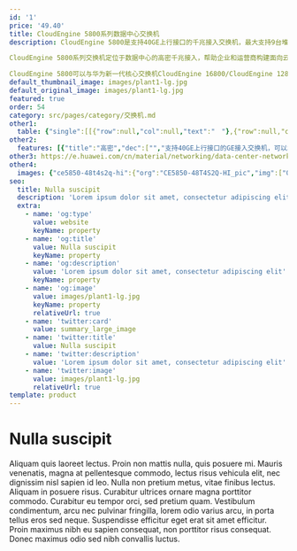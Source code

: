 ```yaml
---
id: '1'
price: '49.40'
title: CloudEngine 5800系列数据中心交换机
description: CloudEngine 5800是支持40GE上行接口的千兆接入交换机，最大支持9台堆叠，风道方向可以灵活选择，满足云网络高密千兆接入需求。

CloudEngine 5800系列交换机定位于数据中心的高密千兆接入，帮助企业和运营商构建面向云计算时代的数据中心网络平台，也可以用于园区网的汇聚或接入。

CloudEngine 5800可以与华为新一代核心交换机CloudEngine 16800/CloudEngine 12800配合，构建弹性、简单、开放、安全的云数据中心网络。
default_thumbnail_image: images/plant1-lg.jpg
default_original_image: images/plant1-lg.jpg
featured: true
order: 54
category: src/pages/category/交换机.md
other1: 
  table: {"single":[[{"row":null,"col":null,"text":"　"},{"row":null,"col":null,"text":"CloudEngine 5855-48T4S2Q-EI"},{"row":null,"col":null,"text":"CloudEngine 5855F-48T4S2Q"},{"row":null,"col":null,"text":"CloudEngine 5882-48T4S"}],[{"row":null,"col":null,"text":"下行端口"},{"row":null,"col":null,"text":"48 x GE Base-T + 4 x 10GE SFP+"},{"row":null,"col":null,"text":"48 x GE Base-T + 4 x 10GE SFP+"},{"row":null,"col":null,"text":"48 x GE Base-T"}],[{"row":null,"col":null,"text":"上行端口"},{"row":null,"col":null,"text":"2 x 40GE QSFP+"},{"row":null,"col":null,"text":"2 x 40GE QSFP+"},{"row":null,"col":null,"text":"4 x 10GE SFP+"}],[{"row":null,"col":null,"text":"交换容量"},{"row":null,"col":null,"text":"1.28Tbps/11.52Tbps"},{"row":null,"col":null,"text":"1.28Tbps/11.52Tbps"},{"row":null,"col":null,"text":"758Gbps/7.58Tbps"}],[{"row":null,"col":null,"text":"包转发率"},{"row":null,"col":null,"text":"252Mpps"},{"row":null,"col":null,"text":"252Mpps"},{"row":null,"col":null,"text":"252Mpps"}],[{"row":null,"col":null,"text":"缓存"},{"row":null,"col":null,"text":"8MB"},{"row":null,"col":null,"text":"8MB"},{"row":null,"col":null,"text":"8MB"}],[{"row":null,"col":null,"text":"可靠性"},{"row":null,"col":null,"text":"LACP\n支持 BFD for BGP/IS-IS/OSPF/静态路由"},{"row":null,"col":null,"text":"LACP\n支持 BFD for BGP/IS-IS/OSPF/静态路由"},{"row":null,"col":null,"text":"LACP\n支持 BFD for BGP/IS-IS/OSPF/静态路由"}],[{"row":null,"col":null,"text":"O&M"},{"row":null,"col":null,"text":"Netstream\nsFlow\nERSPAN\nTelemetry"},{"row":null,"col":null,"text":"Netstream\nsFlow\nERSPAN\nTelemetry"},{"row":null,"col":null,"text":"Netstream\nTelemetry"}],[{"row":null,"col":null,"text":"数据中心特性"},{"row":null,"col":null,"text":"M-LAG\n堆叠"},{"row":null,"col":null,"text":"M-LAG\n堆叠"},{"row":null,"col":null,"text":"堆叠"}],[{"row":null,"col":null,"text":"最大功耗"},{"row":null,"col":null,"text":"103W"},{"row":null,"col":null,"text":"141W"},{"row":null,"col":null,"text":"124W"}],[{"row":null,"col":null,"text":"电源型号"},{"row":null,"col":null,"text":"AC: 150W\nDC: 350W, –48V"},{"row":null,"col":null,"text":"AC: 150W\nDC: 180W, –48V"},{"row":null,"col":null,"text":"AC: 150W\nDC: 180W, –48V"}],[{"row":null,"col":null,"text":"供电方式"},{"row":null,"col":null,"text":"AC: 90V～264V\nDC:-38.4V～-72V"},{"row":null,"col":null,"text":"AC: 90V～290V\nDC:-38.4V～-72V"},{"row":null,"col":null,"text":"AC: 90V～290V\nDC:-38.4V～-72V"}]]}
other2:
  features: [{"title":"高密","dec":["","支持40GE上行接口的GE接入交换机，可以和CloudEngine 16800/CloudEngine 12800配合组建全40GE的高性能数据中心网络",""]},{"title":"可靠","dec":["","支持跨设备链路聚合M-LAG（Multichassis Link Aggregation Group），能够实现多台设备间的链路聚合，实现设备级链路可靠",""]},{"title":"开放","dec":["","开放标准的Netconf接口",""]}]
other3: https://e.huawei.com/cn/material/networking/data-center-network/aad5ec0cc67a4ee5878361d209eaabf8
other4:
  images: {"ce5850-48t4s2q-hi":{"org":"CE5850-48T4S2Q-HI_pic","img":["01.png","02.png","03.png","04.png","07.png","08.png"]}}
seo:
  title: Nulla suscipit
  description: 'Lorem ipsum dolor sit amet, consectetur adipiscing elit'
  extra:
    - name: 'og:type'
      value: website
      keyName: property
    - name: 'og:title'
      value: Nulla suscipit
      keyName: property
    - name: 'og:description'
      value: 'Lorem ipsum dolor sit amet, consectetur adipiscing elit'
      keyName: property
    - name: 'og:image'
      value: images/plant1-lg.jpg
      keyName: property
      relativeUrl: true
    - name: 'twitter:card'
      value: summary_large_image
    - name: 'twitter:title'
      value: Nulla suscipit
    - name: 'twitter:description'
      value: 'Lorem ipsum dolor sit amet, consectetur adipiscing elit'
    - name: 'twitter:image'
      value: images/plant1-lg.jpg
      relativeUrl: true
template: product
---
```


# Nulla suscipit

Aliquam quis laoreet lectus. Proin non mattis nulla, quis posuere mi. Mauris venenatis, magna at pellentesque commodo, lectus risus vehicula elit, nec dignissim nisl sapien id leo. Nulla non pretium metus, vitae finibus lectus. Aliquam in posuere risus. Curabitur ultrices ornare magna porttitor commodo. Curabitur eu tempor orci, sed pretium quam. Vestibulum condimentum, arcu nec pulvinar fringilla, lorem odio varius arcu, in porta tellus eros sed neque. Suspendisse efficitur eget erat sit amet efficitur. Proin maximus nibh eu sapien consequat, non porttitor risus consequat. Donec maximus odio sed nibh convallis luctus.